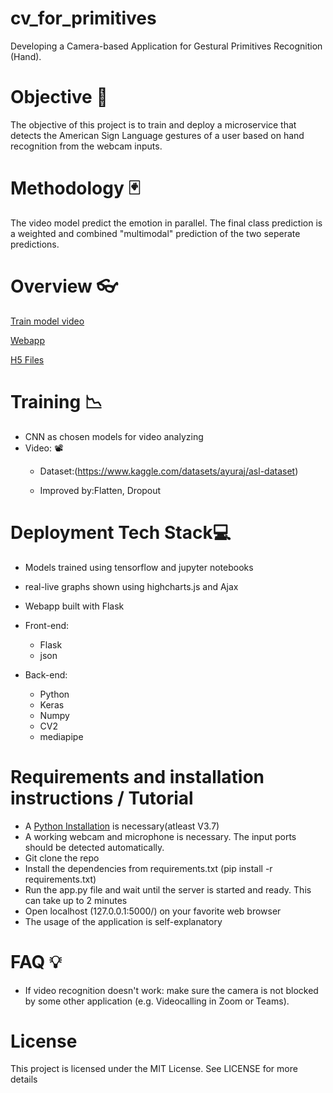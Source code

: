 # cv_for_primitives
Developing a Camera-based Application for Gestural Primitives Recognition (Hand).
# Objective 🎯
The objective of this project is to train and deploy a microservice that detects the American Sign Language gestures of a user based on hand recognition from the webcam inputs.
# Methodology 🃏
The video model predict the emotion in parallel. The final class prediction is a weighted and combined "multimodal" prediction of the two seperate predictions.
# Overview 👓
[Train model video](https://github.com/wintechis/cv_for_primitives/blob/main/src/webapp/process_video.py)

[Webapp](https://github.com/wintechis/cv_for_primitives/blob/main/src/webapp)

[H5 Files](https://github.com/wintechis/cv_for_primitives/blob/main/src/webapp/model_SIBI.h5)
# Training 📉
* CNN as chosen models for video analyzing
*  Video: 📽️
    * Dataset:(https://www.kaggle.com/datasets/ayuraj/asl-dataset)
    
    * Improved by:Flatten, Dropout
# Deployment Tech Stack💻
* Models trained using tensorflow and jupyter notebooks

* real-live graphs shown using highcharts.js and Ajax

* Webapp built with Flask

* Front-end:

     * Flask
     * json
     
* Back-end:

    * Python
    * Keras
    * Numpy
    * CV2
    * mediapipe
# Requirements and installation instructions / Tutorial
* A [Python Installation](https://www.python.org/downloads/) is necessary(atleast V3.7)
* A working webcam and microphone is necessary. The input ports should be detected automatically.
* Git clone the repo
* Install the dependencies from requirements.txt (pip install -r requirements.txt)
* Run the app.py file and wait until the server is started and ready. This can take up to 2 minutes
* Open localhost (127.0.0.1:5000/) on your favorite web browser
* The usage of the application is self-explanatory
# FAQ 💡
* If video recognition doesn't work: make sure the camera is not blocked by some other application (e.g. Videocalling in Zoom or Teams).
# License
This project is licensed under the MIT License. See LICENSE for more details
         
     

             







